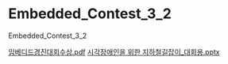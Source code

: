 # Embedded_Contest_3_2
Embedded_Contest_3_2

[임베디드경진대회수상.pdf](https://github.com/uds0909/Embedded_Contest_3_2/files/7317725/default.pdf)
[시각장애인을 위한 지하철길잡이_대회용.pptx](https://github.com/uds0909/Embedded_Contest_3_2/files/7317728/_.pptx)
